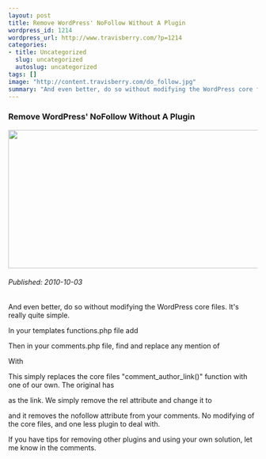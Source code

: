 ```yaml
--- 
layout: post
title: Remove WordPress' NoFollow Without A Plugin
wordpress_id: 1214
wordpress_url: http://www.travisberry.com/?p=1214
categories: 
- title: Uncategorized
  slug: uncategorized
  autoslug: uncategorized
tags: []
image: "http://content.travisberry.com/do_follow.jpg"
summary: "And even better, do so without modifying the WordPress core files. It’s really quite simple."
---
```

<article class="post clearfix">
  <h3>Remove WordPress' NoFollow Without A Plugin</h3>
  <a href="http://www.siliakatung.com/exhibition.htm" class="postImageLink"><img src="http://content.travisberry.com/do_follow.jpg" alt="" class="thumbnail alignleft" width=640 height=280 /></a>
  <h6>Published: 2010-10-03</h6>

And even better, do so without modifying the WordPress core files. It's really quite simple.
<div class="clearfix"></div>
In your templates functions.php file add 

<script src="https://gist.github.com/1177082.js?file=example1.php"></script>

Then in your comments.php file, find and replace any mention of

<script src="https://gist.github.com/1177082.js?file=example2.php"></script>

With

<script src="https://gist.github.com/1177082.js?file=example3.php"></script>

This simply replaces the core files "comment_author_link()" function with one of our own. The original has

<script src="https://gist.github.com/1177082.js?file=example4.php"></script>

as the link. We simply remove the rel attribute and change it to

<script src="https://gist.github.com/1177082.js?file=example5.php"></script>

and it removes the nofollow attribute from your comments. No modifying of the core files, and one less plugin to deal with.

If you have tips for removing other plugins and using your own solution, let me know in the comments.

</article>